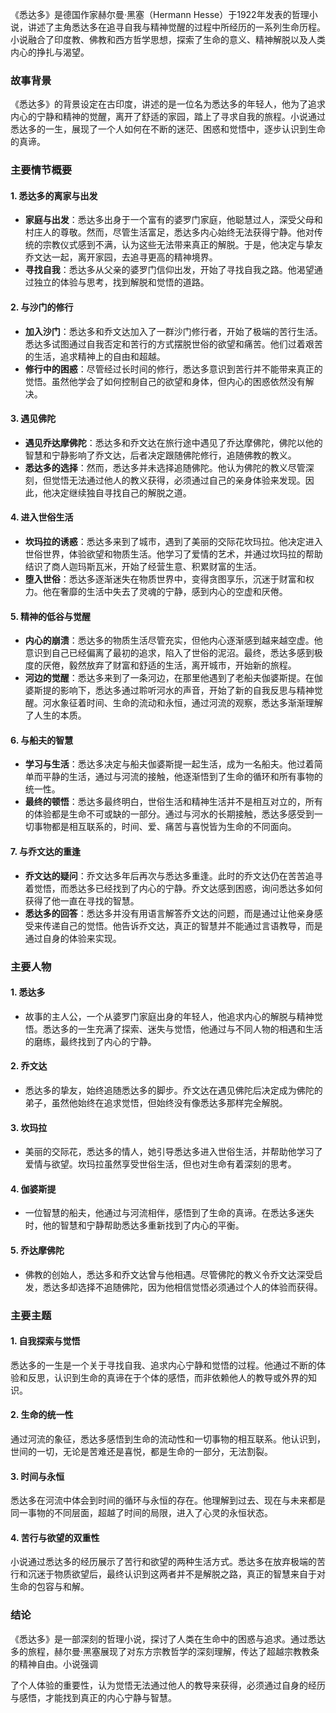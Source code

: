 《悉达多》是德国作家赫尔曼·黑塞（Hermann Hesse）于1922年发表的哲理小说，讲述了主角悉达多在追寻自我与精神觉醒的过程中所经历的一系列生命历程。小说融合了印度教、佛教和西方哲学思想，探索了生命的意义、精神解脱以及人类内心的挣扎与渴望。

### 故事背景
《悉达多》的背景设定在古印度，讲述的是一位名为悉达多的年轻人，他为了追求内心的宁静和精神的觉醒，离开了舒适的家园，踏上了寻求自我的旅程。小说通过悉达多的一生，展现了一个人如何在不断的迷茫、困惑和觉悟中，逐步认识到生命的真谛。

### 主要情节概要

#### 1. **悉达多的离家与出发**
- **家庭与出发**：悉达多出身于一个富有的婆罗门家庭，他聪慧过人，深受父母和村庄人的尊敬。然而，尽管生活富足，悉达多内心始终无法获得宁静。他对传统的宗教仪式感到不满，认为这些无法带来真正的解脱。于是，他决定与挚友乔文达一起，离开家园，去追寻更高的精神境界。
- **寻找自我**：悉达多从父亲的婆罗门信仰出发，开始了寻找自我之路。他渴望通过独立的体验与思考，找到解脱和觉悟的道路。

#### 2. **与沙门的修行**
- **加入沙门**：悉达多和乔文达加入了一群沙门修行者，开始了极端的苦行生活。悉达多试图通过自我否定和苦行的方式摆脱世俗的欲望和痛苦。他们过着艰苦的生活，追求精神上的自由和超越。
- **修行中的困惑**：尽管经过长时间的修行，悉达多意识到苦行并不能带来真正的觉悟。虽然他学会了如何控制自己的欲望和身体，但内心的困惑依然没有解决。

#### 3. **遇见佛陀**
- **遇见乔达摩佛陀**：悉达多和乔文达在旅行途中遇见了乔达摩佛陀，佛陀以他的智慧和宁静影响了乔文达，后者决定跟随佛陀修行，追随佛教的教义。
- **悉达多的选择**：然而，悉达多并未选择追随佛陀。他认为佛陀的教义尽管深刻，但觉悟无法通过他人的教义获得，必须通过自己的亲身体验来发现。因此，他决定继续独自寻找自己的解脱之道。

#### 4. **进入世俗生活**
- **坎玛拉的诱惑**：悉达多来到了城市，遇到了美丽的交际花坎玛拉。他决定进入世俗世界，体验欲望和物质生活。他学习了爱情的艺术，并通过坎玛拉的帮助结识了商人迦玛斯瓦米，开始了经营生意、积累财富的生活。
- **堕入世俗**：悉达多逐渐迷失在物质世界中，变得贪图享乐，沉迷于财富和权力。他在奢靡的生活中失去了灵魂的宁静，感到内心的空虚和厌倦。

#### 5. **精神的低谷与觉醒**
- **内心的崩溃**：悉达多的物质生活尽管充实，但他内心逐渐感到越来越空虚。他意识到自己已经偏离了最初的追求，陷入了世俗的泥沼。最终，悉达多感到极度的厌倦，毅然放弃了财富和舒适的生活，离开城市，开始新的旅程。
- **河边的觉醒**：悉达多来到了一条河边，在那里他遇到了老船夫伽婆斯提。在伽婆斯提的影响下，悉达多通过聆听河水的声音，开始了新的自我反思与精神觉醒。河水象征着时间、生命的流动和永恒，通过河流的观察，悉达多渐渐理解了人生的本质。

#### 6. **与船夫的智慧**
- **学习与生活**：悉达多决定与船夫伽婆斯提一起生活，成为一名船夫。他过着简单而平静的生活，通过与河流的接触，他逐渐悟到了生命的循环和所有事物的统一性。
- **最终的顿悟**：悉达多最终明白，世俗生活和精神生活并不是相互对立的，所有的体验都是生命不可或缺的一部分。通过与河水的长期接触，悉达多感受到一切事物都是相互联系的，时间、爱、痛苦与喜悦皆为生命的不同面向。

#### 7. **与乔文达的重逢**
- **乔文达的疑问**：乔文达多年后再次与悉达多重逢。此时的乔文达仍在苦苦追寻着觉悟，而悉达多已经找到了内心的宁静。乔文达感到困惑，询问悉达多如何获得了他一直在寻找的智慧。
- **悉达多的回答**：悉达多并没有用语言解答乔文达的问题，而是通过让他亲身感受来传递自己的觉悟。他告诉乔文达，真正的智慧并不能通过言语教导，而是通过自身的体验来实现。

### 主要人物

#### 1. **悉达多**
- 故事的主人公，一个从婆罗门家庭出身的年轻人，他追求内心的解脱与精神觉悟。悉达多的一生充满了探索、迷失与觉悟，他通过与不同人物的相遇和生活的磨练，最终找到了内心的宁静。

#### 2. **乔文达**
- 悉达多的挚友，始终追随悉达多的脚步。乔文达在遇见佛陀后决定成为佛陀的弟子，虽然他始终在追求觉悟，但始终没有像悉达多那样完全解脱。

#### 3. **坎玛拉**
- 美丽的交际花，悉达多的情人，她引导悉达多进入世俗生活，并帮助他学习了爱情与欲望。坎玛拉虽然享受世俗生活，但也对生命有着深刻的思考。

#### 4. **伽婆斯提**
- 一位智慧的船夫，他通过与河流相伴，感悟到了生命的真谛。在悉达多迷失时，他的智慧和宁静帮助悉达多重新找到了内心的平衡。

#### 5. **乔达摩佛陀**
- 佛教的创始人，悉达多和乔文达曾与他相遇。尽管佛陀的教义令乔文达深受启发，悉达多却选择不追随佛陀，因为他相信觉悟必须通过个人的体验而获得。

### 主要主题

#### 1. **自我探索与觉悟**
悉达多的一生是一个关于寻找自我、追求内心宁静和觉悟的过程。他通过不断的体验和反思，认识到生命的真谛在于个体的感悟，而非依赖他人的教导或外界的知识。

#### 2. **生命的统一性**
通过河流的象征，悉达多感悟到生命的流动性和一切事物的相互联系。他认识到，世间的一切，无论是苦难还是喜悦，都是生命的一部分，无法割裂。

#### 3. **时间与永恒**
悉达多在河流中体会到时间的循环与永恒的存在。他理解到过去、现在与未来都是同一事物的不同层面，超越了时间的局限，进入了心灵的永恒状态。

#### 4. **苦行与欲望的双重性**
小说通过悉达多的经历展示了苦行和欲望的两种生活方式。悉达多在放弃极端的苦行和沉迷于物质欲望后，最终认识到这两者并不是解脱之路，真正的智慧来自于对生命的包容与和解。

### 结论
《悉达多》是一部深刻的哲理小说，探讨了人类在生命中的困惑与追求。通过悉达多的旅程，赫尔曼·黑塞展现了对东方宗教哲学的深刻理解，传达了超越宗教教条的精神自由。小说强调

了个人体验的重要性，认为觉悟无法通过他人的教导来获得，必须通过自身的经历与感悟，才能找到真正的内心宁静与智慧。